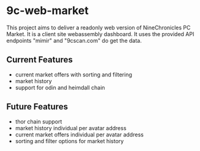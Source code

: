 # 9c-web-market
This project aims to deliver a readonly web version of NineChronicles PC Market. It is a client site webassembly dashboard. It uses the provided API endpoints "mimir" and "9cscan.com" do get the data.

## Current Features
- current market offers with sorting and filtering
- market history
- support for odin and heimdall chain

## Future Features
- thor chain support
- market history individual per avatar address
- current market offers individual per avatar address
- sorting and filter options for market history
